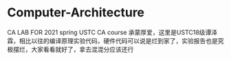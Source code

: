 # Computer-Architecture
CA LAB FOR 2021 spring USTC CA course
承蒙厚爱，这里是USTC18级谭泽霖，相比以往的编译原理实验代码，硬件代码可以说是烂到家了，实验报告也是究极摆烂，大家看看就好了，拿去混混分应该还行
